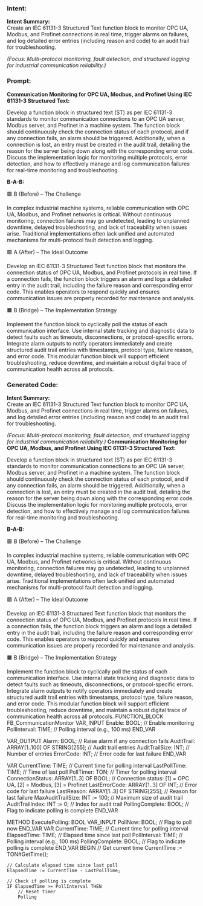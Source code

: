 ### Intent:
**Intent Summary:**  
Create an IEC 61131-3 Structured Text function block to monitor OPC UA, Modbus, and Profinet connections in real time, trigger alarms on failures, and log detailed error entries (including reason and code) to an audit trail for troubleshooting.  

*(Focus: Multi-protocol monitoring, fault detection, and structured logging for industrial communication reliability.)*

### Prompt:
**Communication Monitoring for OPC UA, Modbus, and Profinet Using IEC 61131-3 Structured Text:**

Develop a function block in structured text (ST) as per IEC 61131-3 standards to monitor communication connections to an OPC UA server, Modbus server, and Profinet in a machine system. The function block should continuously check the connection status of each protocol, and if any connection fails, an alarm should be triggered. Additionally, when a connection is lost, an entry must be created in the audit trail, detailing the reason for the server being down along with the corresponding error code. Discuss the implementation logic for monitoring multiple protocols, error detection, and how to effectively manage and log communication failures for real-time monitoring and troubleshooting.

**B-A-B:**

🟥 B (Before) – The Challenge

In complex industrial machine systems, reliable communication with OPC UA, Modbus, and Profinet networks is critical. Without continuous monitoring, connection failures may go undetected, leading to unplanned downtime, delayed troubleshooting, and lack of traceability when issues arise. Traditional implementations often lack unified and automated mechanisms for multi-protocol fault detection and logging.

🟩 A (After) – The Ideal Outcome

Develop an IEC 61131-3 Structured Text function block that monitors the connection status of OPC UA, Modbus, and Profinet protocols in real time. If a connection fails, the function block triggers an alarm and logs a detailed entry in the audit trail, including the failure reason and corresponding error code. This enables operators to respond quickly and ensures communication issues are properly recorded for maintenance and analysis.

🟧 B (Bridge) – The Implementation Strategy

Implement the function block to cyclically poll the status of each communication interface. Use internal state tracking and diagnostic data to detect faults such as timeouts, disconnections, or protocol-specific errors. Integrate alarm outputs to notify operators immediately and create structured audit trail entries with timestamps, protocol type, failure reason, and error code. This modular function block will support efficient troubleshooting, reduce downtime, and maintain a robust digital trace of communication health across all protocols.

### Generated Code:
**Intent Summary:**  
Create an IEC 61131-3 Structured Text function block to monitor OPC UA, Modbus, and Profinet connections in real time, trigger alarms on failures, and log detailed error entries (including reason and code) to an audit trail for troubleshooting.  

*(Focus: Multi-protocol monitoring, fault detection, and structured logging for industrial communication reliability.)*
**Communication Monitoring for OPC UA, Modbus, and Profinet Using IEC 61131-3 Structured Text:**

Develop a function block in structured text (ST) as per IEC 61131-3 standards to monitor communication connections to an OPC UA server, Modbus server, and Profinet in a machine system. The function block should continuously check the connection status of each protocol, and if any connection fails, an alarm should be triggered. Additionally, when a connection is lost, an entry must be created in the audit trail, detailing the reason for the server being down along with the corresponding error code. Discuss the implementation logic for monitoring multiple protocols, error detection, and how to effectively manage and log communication failures for real-time monitoring and troubleshooting.

**B-A-B:**

🟥 B (Before) – The Challenge

In complex industrial machine systems, reliable communication with OPC UA, Modbus, and Profinet networks is critical. Without continuous monitoring, connection failures may go undetected, leading to unplanned downtime, delayed troubleshooting, and lack of traceability when issues arise. Traditional implementations often lack unified and automated mechanisms for multi-protocol fault detection and logging.

🟩 A (After) – The Ideal Outcome

Develop an IEC 61131-3 Structured Text function block that monitors the connection status of OPC UA, Modbus, and Profinet protocols in real time. If a connection fails, the function block triggers an alarm and logs a detailed entry in the audit trail, including the failure reason and corresponding error code. This enables operators to respond quickly and ensures communication issues are properly recorded for maintenance and analysis.

🟧 B (Bridge) – The Implementation Strategy

Implement the function block to cyclically poll the status of each communication interface. Use internal state tracking and diagnostic data to detect faults such as timeouts, disconnections, or protocol-specific errors. Integrate alarm outputs to notify operators immediately and create structured audit trail entries with timestamps, protocol type, failure reason, and error code. This modular function block will support efficient troubleshooting, reduce downtime, and maintain a robust digital trace of communication health across all protocols.
FUNCTION_BLOCK FB_CommunicationMonitor
VAR_INPUT
    Enable: BOOL; // Enable monitoring
    PollInterval: TIME; // Polling interval (e.g., 100 ms)
END_VAR

VAR_OUTPUT
    Alarm: BOOL; // Raise alarm if any connection fails
    AuditTrail: ARRAY[1..100] OF STRING[255]; // Audit trail entries
    AuditTrailSize: INT; // Number of entries
    ErrorCode: INT; // Error code for last failure
END_VAR

VAR
    CurrentTime: TIME; // Current time for polling interval
    LastPollTime: TIME; // Time of last poll
    PollTimer: TON; // Timer for polling interval
    ConnectionStatus: ARRAY[1..3] OF BOOL; // Connection status: [1] = OPC UA, [2] = Modbus, [3] = Profinet
    LastErrorCode: ARRAY[1..3] OF INT; // Error code for last failure
    LastReason: ARRAY[1..3] OF STRING[255]; // Reason for last failure
    MaxAuditTrailSize: INT := 100; // Maximum size of audit trail
    AuditTrailIndex: INT := 0; // Index for audit trail
    PollingComplete: BOOL; // Flag to indicate polling is complete
END_VAR

METHOD ExecutePolling: BOOL
VAR_INPUT
    PollNow: BOOL; // Flag to poll now
END_VAR
VAR
    CurrentTime: TIME; // Current time for polling interval
    ElapsedTime: TIME; // Elapsed time since last poll
    PollInterval: TIME; // Polling interval (e.g., 100 ms)
    PollingComplete: BOOL; // Flag to indicate polling is complete
END_VAR
BEGIN
    // Get current time
    CurrentTime := TON#GetTime();

    // Calculate elapsed time since last poll
    ElapsedTime := CurrentTime - LastPollTime;

    // Check if polling is complete
    IF ElapsedTime >= PollInterval THEN
        // Reset timer
        Polling

